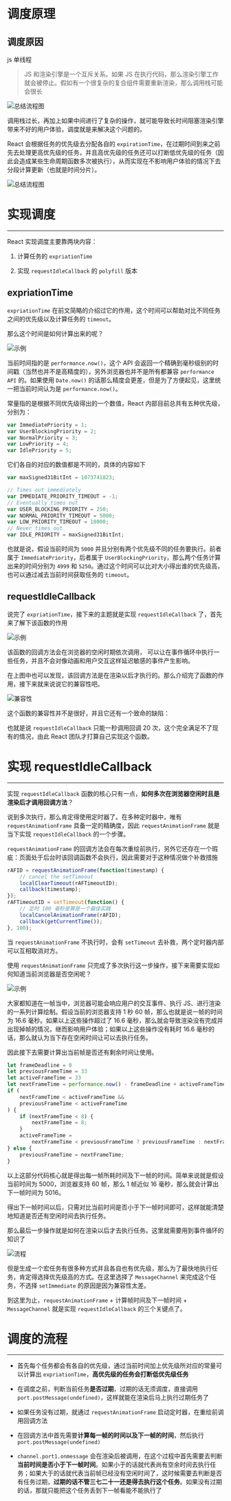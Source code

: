 #
# 调度原理

**调度原因**
---

js 单线程

> JS 和渲染引擎是一个互斥关系。如果 JS 在执行代码，那么渲染引擎工作就会被停止。假如有一个很复杂的复合组件需要重新渲染，那么调用栈可能会很长

<img :src="$withBase('/assets/reactIloveDeveplo/2019-06-04-155141.png')" alt="总结流程图">

调用栈过长，再加上如果中间进行了复杂的操作，就可能导致长时间阻塞渲染引擎带来不好的用户体验，调度就是来解决这个问题的。

React 会根据任务的优先级去分配各自的 `expirationTime`，在过期时间到来之前先去处理更高优先级的任务，并且高优先级的任务还可以打断低优先级的任务（因此会造成某些生命周期函数多次被执行），从而实现在不影响用户体验的情况下去分段计算更新（也就是时间分片）。

<img :src="$withBase('/assets/reactIloveDeveplo/2019-06-04-155143.png')" alt="总结流程图">

# 实现调度
---

React 实现调度主要靠两块内容：

1. 计算任务的 `expriationTime`

2. 实现 `requestIdleCallback` 的 `polyfill` 版本

## expriationTime

`expriationTime` 在前文简略的介绍过它的作用，这个时间可以帮助对比不同任务之间的优先级以及计算任务的 `timeout`。

那么这个时间是如何计算出来的呢？

<img :src="$withBase('/assets/reactIloveDeveplo/2019-06-04-155144.png')" alt="示例">

当前时间指的是 `performance.now()`，这个 API 会返回一个精确到毫秒级别的时间戳（当然也并不是高精度的），另外浏览器也并不是所有都兼容 `performance API` 的。如果使用 `Date.now()` 的话那么精度会更差，但是为了方便起见，这里统一把当前时间认为是 `performance.now()`。

常量指的是根据不同优先级得出的一个数值，React 内部目前总共有五种优先级，分别为：

```js
var ImmediatePriority = 1;
var UserBlockingPriority = 2;
var NormalPriority = 3;
var LowPriority = 4;
var IdlePriority = 5;
```

它们各自的对应的数值都是不同的，具体的内容如下

```js
var maxSigned31BitInt = 1073741823;

// Times out immediately
var IMMEDIATE_PRIORITY_TIMEOUT = -1;
// Eventually times out
var USER_BLOCKING_PRIORITY = 250;
var NORMAL_PRIORITY_TIMEOUT = 5000;
var LOW_PRIORITY_TIMEOUT = 10000;
// Never times out
var IDLE_PRIORITY = maxSigned31BitInt;
```

也就是说，假设当前时间为 `5000` 并且分别有两个优先级不同的任务要执行。前者属于 `ImmediatePriority`，后者属于 `UserBlockingPriority`，那么两个任务计算出来的时间分别为 `4999` 和 `5250`。通过这个时间可以比对大小得出谁的优先级高，也可以通过减去当前时间获取任务的 `timeout`。

## requestIdleCallback

说完了 `expriationTime`，接下来的主题就是实现 `requestIdleCallback` 了，首先来了解下该函数的作用

<img :src="$withBase('/assets/reactIloveDeveplo/2019-06-04-155145.png')" alt="示例">

该函数的回调方法会在浏览器的空闲时期依次调用， 可以让在事件循环中执行一些任务，并且不会对像动画和用户交互这样延迟敏感的事件产生影响。

在上图中也可以发现，该回调方法是在渲染以后才执行的。那么介绍完了函数的作用，接下来就来说说它的兼容性吧。

<img :src="$withBase('/assets/reactIloveDeveplo/2019-06-04-155146.png')" alt="兼容性">

这个函数的兼容性并不是很好，并且它还有一个致命的缺陷：

也就是说 `requestIdleCallback` 只能一秒调用回调 20 次，这个完全满足不了现有的情况，由此 React 团队才打算自己实现这个函数。

# 实现 requestIdleCallback
---

实现 `requestIdleCallback` 函数的核心只有一点，**如何多次在浏览器空闲时且是渲染后才调用回调方法**？

说到多次执行，那么肯定得使用定时器了。在多种定时器中，唯有 `requestAnimationFrame` 具备一定的精确度，因此 `requestAnimationFrame` 就是当下实现 `requestIdleCallback` 的一个步骤。

`requestAnimationFrame` 的回调方法会在每次重绘前执行，另外它还存在一个瑕疵：页面处于后台时该回调函数不会执行，因此需要对于这种情况做个补救措施

```js
rAFID = requestAnimationFrame(function(timestamp) {
	// cancel the setTimeout
	localClearTimeout(rAFTimeoutID);
	callback(timestamp);
});
rAFTimeoutID = setTimeout(function() {
	// 定时 100 毫秒是算是一个最佳实践
	localCancelAnimationFrame(rAFID);
	callback(getCurrentTime());
}, 100);
```

当 `requestAnimationFrame` 不执行时，会有 `setTimeout` 去补救，两个定时器内部可以互相取消对方。

使用 `requestAnimationFrame` 只完成了多次执行这一步操作，接下来需要实现如何知道当前浏览器是否空闲呢？

<img :src="$withBase('/assets/reactIloveDeveplo/2019-06-04-155147.png')" alt="示例">

大家都知道在一帧当中，浏览器可能会响应用户的交互事件、执行 JS、进行渲染的一系列计算绘制。假设当前的浏览器支持 1 秒 60 帧，那么也就是说一帧的时间为 16.6 毫秒。如果以上这些操作超过了 16.6 毫秒，那么就会导致渲染没有完成并出现掉帧的情况，继而影响用户体验；如果以上这些操作没有耗时 16.6 毫秒的话，那么就认为当下存在空闲时间让可以去执行任务。

因此接下去需要计算出当前帧是否还有剩余时间让使用。

```js
let frameDeadline = 0
let previousFrameTime = 33
let activeFrameTime = 33
let nextFrameTime = performance.now() - frameDeadline + activeFrameTime
if (
	nextFrameTime < activeFrameTime &&
	previousFrameTime < activeFrameTime
) {
	if (nextFrameTime < 8) {
		nextFrameTime = 8;
	}
	activeFrameTime =
		nextFrameTime < previousFrameTime ? previousFrameTime : nextFrameTime;
} else {
	previousFrameTime = nextFrameTime;
}
```

以上这部分代码核心就是得出每一帧所耗时间及下一帧的时间。简单来说就是假设当前时间为 5000，浏览器支持 60 帧，那么 1 帧近似 16 毫秒，那么就会计算出下一帧时间为 5016。

得出下一帧时间以后，只需对比当前时间是否小于下一帧时间即可，这样就能清楚地知道是否还有空闲时间去执行任务。

那么最后一步操作就是如何在渲染以后才去执行任务。这里就需要用到事件循环的知识了

<img :src="$withBase('/assets/reactIloveDeveplo/2019-06-04-155148.png')" alt="流程">

但是生成一个宏任务有很多种方式并且各自也有优先级，那么为了最快地执行任务，肯定得选择优先级高的方式。在这里选择了 `MessageChannel` 来完成这个任务，不选择 `setImmediate` 的原因是因为兼容性太差。

到这里为止，`requestAnimationFrame` + 计算帧时间及下一帧时间 + `MessageChannel` 就是实现 `requestIdleCallback` 的三个关键点了。

# 调度的流程
---

* 首先每个任务都会有各自的优先级，通过当前时间加上优先级所对应的常量可以计算出 `expriationTime`，**高优先级的任务会打断低优先级任务**

* 在调度之前，判断当前任务**是否过期**，过期的话无须调度，直接调用 `port.postMessage(undefined)`，这样就能在渲染后马上执行过期任务了

* 如果任务没有过期，就通过 `requestAnimationFrame` 启动定时器，在重绘前调用回调方法

* 在回调方法中首先需要**计算每一帧的时间以及下一帧的时间**，然后执行 `port.postMessage(undefined)`

* `channel.port1.onmessage` 会在渲染后被调用，在这个过程中首先需要去判断**当前时间是否小于下一帧时间**。如果小于的话就代表尚有空余时间去执行任务；如果大于的话就代表当前帧已经没有空闲时间了，这时候需要去判断是否有任务过期，**过期的话不管三七二十一还是得去执行这个任务**。如果没有过期的话，那就只能把这个任务丢到下一帧看能不能执行了